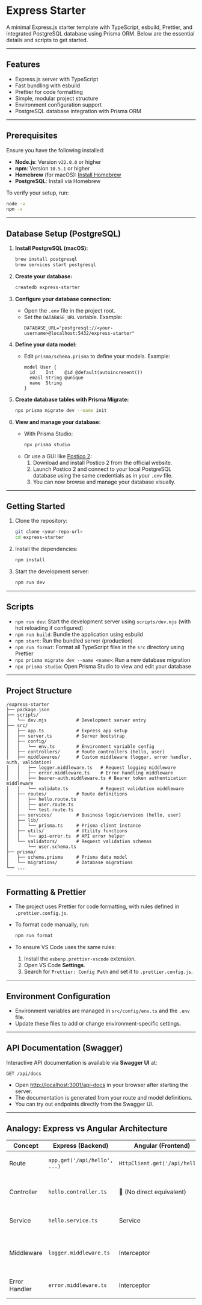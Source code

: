 # Express Starter

A minimal Express.js starter template with TypeScript, esbuild, Prettier, and integrated PostgreSQL database using Prisma ORM. Below are the essential details and scripts to get started.

---

## Features

- Express.js server with TypeScript
- Fast bundling with esbuild
- Prettier for code formatting
- Simple, modular project structure
- Environment configuration support
- PostgreSQL database integration with Prisma ORM

---

## Prerequisites

Ensure you have the following installed:

- **Node.js**: Version `v22.0.0` or higher
- **npm**: Version `10.5.1` or higher
- **Homebrew** (for macOS): [Install Homebrew](https://brew.sh/)
- **PostgreSQL**: Install via Homebrew

To verify your setup, run:

```bash
node -v
npm -v
```

---

## Database Setup (PostgreSQL)

1. **Install PostgreSQL (macOS):**

   ```bash
   brew install postgresql
   brew services start postgresql
   ```

2. **Create your database:**

   ```bash
   createdb express-starter
   ```

3. **Configure your database connection:**

   - Open the `.env` file in the project root.
   - Set the `DATABASE_URL` variable. Example:
     ```env
     DATABASE_URL="postgresql://<your-username>@localhost:5432/express-starter"
     ```

4. **Define your data model:**

   - Edit `prisma/schema.prisma` to define your models. Example:
     ```prisma
     model User {
       id    Int    @id @default(autoincrement())
       email String @unique
       name  String
     }
     ```

5. **Create database tables with Prisma Migrate:**

   ```bash
   npx prisma migrate dev --name init
   ```

6. **View and manage your database:**
   - With Prisma Studio:
     ```bash
     npx prisma studio
     ```
   - Or use a GUI like [Postico 2](https://eggerapps.at/postico2/):
     1. Download and install Postico 2 from the official website.
     2. Launch Postico 2 and connect to your local PostgreSQL database using the same credentials as in your `.env` file.
     3. You can now browse and manage your database visually.

---

## Getting Started

1. Clone the repository:

   ```bash
   git clone <your-repo-url>
   cd express-starter
   ```

2. Install the dependencies:

   ```bash
   npm install
   ```

3. Start the development server:

   ```bash
   npm run dev
   ```

---

## Scripts

- `npm run dev`: Start the development server using `scripts/dev.mjs` (with hot reloading if configured)
- `npm run build`: Bundle the application using esbuild
- `npm start`: Run the bundled server (production)
- `npm run format`: Format all TypeScript files in the `src` directory using Prettier
- `npx prisma migrate dev --name <name>`: Run a new database migration
- `npx prisma studio`: Open Prisma Studio to view and edit your database

---

## Project Structure

```
/express-starter
├── package.json
├── scripts/
│   └── dev.mjs           # Development server entry
├── src/
│   ├── app.ts            # Express app setup
│   ├── server.ts         # Server bootstrap
│   ├── config/
│   │   └── env.ts        # Environment variable config
│   ├── controllers/      # Route controllers (hello, user)
│   ├── middlewares/      # Custom middleware (logger, error handler, auth, validation)
│   │   ├── logger.middleware.ts   # Request logging middleware
│   │   ├── error.middleware.ts    # Error handling middleware
│   │   ├── bearer-auth.middleware.ts # Bearer token authentication middleware
│   │   └── validate.ts            # Request validation middleware
│   ├── routes/           # Route definitions
│   │   ├── hello.route.ts
│   │   ├── user.route.ts
│   │   └── test.route.ts
│   ├── services/         # Business logic/services (hello, user)
│   ├── lib/
│   │   └── prisma.ts     # Prisma client instance
│   ├── utils/            # Utility functions
│   │   └── api-error.ts  # API error helper
│   └── validators/       # Request validation schemas
│       └── user.schema.ts
├── prisma/
│   ├── schema.prisma     # Prisma data model
│   └── migrations/       # Database migrations
└── ...
```

---

## Formatting & Prettier

- The project uses Prettier for code formatting, with rules defined in `.prettier.config.js`.
- To format code manually, run:

  ```bash
  npm run format
  ```

- To ensure VS Code uses the same rules:
  1. Install the `esbenp.prettier-vscode` extension.
  2. Open VS Code **Settings**.
  3. Search for `Prettier: Config Path` and set it to `.prettier.config.js`.

---

## Environment Configuration

- Environment variables are managed in `src/config/env.ts` and the `.env` file.
- Update these files to add or change environment-specific settings.

---

## API Documentation (Swagger)

Interactive API documentation is available via **Swagger UI** at:

```
GET /api/docs
```

- Open [http://localhost:3001/api-docs](http://localhost:3001/api-docs) in your browser after starting the server.
- The documentation is generated from your route and model definitions.
- You can try out endpoints directly from the Swagger UI.

---

## Analogy: Express vs Angular Architecture

| Concept       | Express (Backend)            | Angular (Frontend)             | Purpose                                  |
| ------------- | ---------------------------- | ------------------------------ | ---------------------------------------- |
| Route         | `app.get('/api/hello', ...)` | `HttpClient.get('/api/hello')` | Trigger a call or handler                |
| Controller    | `hello.controller.ts`        | 🚫 (No direct equivalent)      | Handle HTTP request logic                |
| Service       | `hello.service.ts`           | Service                        | Core logic / abstraction                 |
| Middleware    | `logger.middleware.ts`       | Interceptor                    | Reusable logic between request & handler |
| Error Handler | `error.middleware.ts`        | Interceptor                    | Handle errors uniformly                  |

